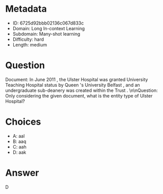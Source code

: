 # Metadata

- ID: 6725d92bbb02136c067d833c
- Domain: Long In-context Learning
- Subdomain: Many-shot learning
- Difficulty: hard
- Length: medium

# Question

Document: In June 2011 , the Ulster Hospital was granted University Teaching Hospital status by Queen 's University Belfast , and an undergraduate sub-deanery was created within the Trust . \n\nQuestion: Only considering the given document, what is the entity type of Ulster Hospital?

# Choices

- A: aal
- B: aaq
- C: aah
- D: aak

# Answer

D
